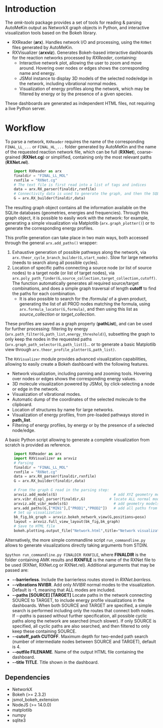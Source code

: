 # Introduction

The *amk-tools* package provides a set of tools for reading & parsing AutoMeKin output as NetworkX graph objects in Python, and interactive visualization tools based on the Bokeh library.

-   RXReader (**arx**). Handles network I/O and processing, using the `RXNet` files generated by AutoMeKin.
-   RXVisualizer (**arxviz**). Generates Bokeh-based interactive dashboards for the reaction networks processed by *RXReader*, containing:
    - Interactive network plot, allowing the user to zoom and move around. Hovering over nodes or edges shows the corresponding name and energy.
    - JSMol instance to display 3D models of the selected node/edge in the network, including vibrational normal modes.
    - Visualization of energy profiles along the network, which may be filtered by energy or by the presence of a given species.

These dashboards are generated as independent HTML files, not requiring a live Python server.

# Workflow
To parse a network, `RXReader` requires the name of the corresponding `FINAL_LL_...` or `FINAL_HL_...` folder generated by AutoMeKin and the name of the requested reaction network file, which can be full (**RXNet**), coarse-grained (**RXNet.cg**) or simplified, containing only the most relevant paths (**RXNet.rel**).
```python
    import RXReader as arx
    finaldir = "FINAL_LL_MOL"
    rxnfile = "RXNet.cg"
    # The text file is first read into a list of tags and indices
    data = arx.RX_parser(finaldir,rxnfile)
    # Connectivity data is used to generate the graph, and then the SQLite databases for transition states and minima are queried to recover all information
    G = arx.RX_builder(finaldir,data)
```
The resulting graph object contains all the information available on the SQLite databases (geometries, energies and frequencies). Through this graph object, it is possible to easily work with the network: for example, generating a simple visualization via Matplotlib (`arx.graph_plotter()`) or to generate the corresponding energy profiles.

This profile generation can take place in two main ways, both accessed through the general `arx.add_paths()` wrapper:
1. Exhaustive generation of possible pathways along the network, via `arx.theor_cycle_branch_builder(G,start_node)`. Slow for large networks (needs to search along all possible cycles).
2. Location of specific paths connecting a source node (or list of source nodes) to a target node (or list of target nodes), via `arx.poly_path_finder(G,source_collection,target_collection,cutoff)`. The function automatically generates all required source/target combinations, and does a simple graph traversal of length **cutoff** to find the paths for each combination.
   + It is also possible to search for the /formula/ of a given product, generating the list of all PROD nodes matching the formula, using `arx.formula_locator(G,formula)`, and then using this list as *source_collection* or *target_collection*. 
   
These profiles are saved as a graph property (**pathList**), and can be used for further processing: filtering by energy (`arx.path_filter(G,path_list,energy_threshold)`), subsetting the graph to only keep the nodes in the requested paths (`arx.graph_path_selector(G,path_list)`)... or to generate a basic Matplotlib view through `arx.theor_profile_plotter(G,path_list)`.

The `RXVisualizer` module provides advanced visualization capabilities, allowing to easily create a Bokeh dashboard with the following features.

-   Network visualization, including panning and zooming tools. Hovering over nodes or edges shows the corresponding energy values.
-   3D molecule visualization powered by JSMol, by click-selecting a node or edge in the network.
-   Visualization of vibrational modes.
-   Automatic dump of the coordinates of the selected molecule to the clipboard.
-   Location of structures by name for large networks.
-   Visualization of energy profiles, from pre-loaded pathways stored in **path_list**.
-   Filtering of energy profiles, by energy or by the presence of a selected node/edge.

A basic Python script allowing to generate a complete visualization from scratch is provided as reference.
``` python
    import RXReader as arx
    import RXVisualizer as arxviz
    # Parsing
    finaldir = "FINAL_LL_MOL"
    rxnfile = "RXNet.cg"
    data = arx.RX_parser(finaldir,rxnfile)
    G = arx.RX_builder(finaldir,data)
    
    # From the graph G read in the parsing step:
    arxviz.add_models(G)                          # add XYZ geometry models to the graph
    arx.vibr_displ_parser(finaldir,G)           # locate ALL normal modes and add them to the graph
    arxviz.add_vibr_models(G)                     # add geometry models to the graph
    arx.add_paths(G,["MIN1"],["PROD1","PROD2"])   # add all paths from MIN1 to PROD1 and PROD2
    # Set up visualization
    bk_fig,bk_graph = arxviz.bokeh_network_view(G,positions=posx)
    layout = arxviz.full_view_layout(bk_fig,bk_graph)
    # Save to HTML file
    bokeh.plotting.output_file("Network.html",title="Network visualization for MOL")
```

Alternatively, the more simple commandline script `run_commandline.py` allows to generate visualizations directly taking arguments from STDIN.

`$python run_commandline.py FINALDIR RXNFILE`, where **FINALDIR** is the folder containing AMK results and **RXNFILE** is the name of the RXNet file to be used (RXNet, RXNet.cg or RXNet.rel). Additional arguments that may be passed are:

- **--barrierless**. Include the barrierless routes stored in *RXNet.barrless*.
- **--vibrations NVIBR**. Add only *NVIBR* normal modes to the visualization. Default is -1, meaning that ALL modes are included.
- **--paths [SOURCE] [TARGET]** Locate paths in the network connecting SOURCE to TARGET, to include energy profile visualizations in the dashboards. When both SOURCE and TARGET are specified, a simple search is performed including only the routes that connect both nodes. If *--paths* is passed without further specification, all possible cyclic paths along the network are searched (much slower). If only SOURCE is specified, all cyclic paths are also searched, and then filtered to only keep these containing SOURCE.
- **--cutoff_path CUTOFF**. Maximum depth for two-ended path search (number of intermediate nodes between SOURCE and TARGET), default is 4.
- **--outfile FILENAME**. Name of the output HTML file containing the dashboard.
- **--title TITLE**. Title shown in the dashboard.


## Dependencies
+ NetworkX 
+ Bokeh (>= 2.3.2)
+ jsmol\_bokeh\_extension
+ NodeJS (>= 14.0.0)
+ matplotlib
+ numpy 
+ sqlite3


